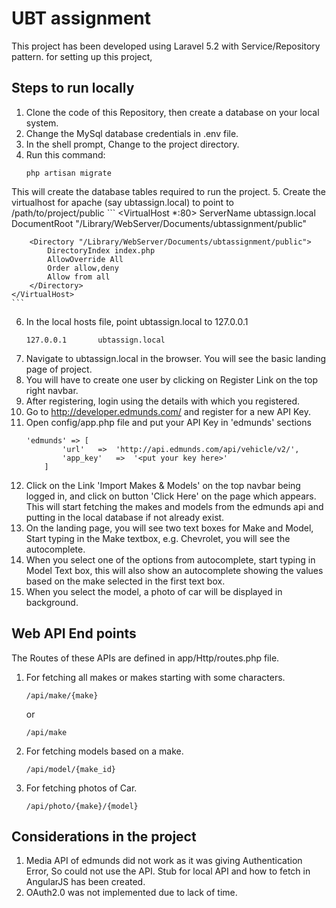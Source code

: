 # UBT assignment
This project has been developed using Laravel 5.2 with Service/Repository pattern. for setting up this project,

## Steps to run locally
1. Clone the code of this Repository, then create a database on your local system.
2. Change the MySql database credentials in .env file.
3. In the shell prompt, Change to the project directory.
4. Run this command:
    ```
    php artisan migrate
    ```
This will create the database tables required to run the project.
5. Create the virtualhost for apache (say ubtassign.local) to point to /path/to/project/public
    ```
    <VirtualHost *:80>
        ServerName ubtassign.local
        DocumentRoot "/Library/WebServer/Documents/ubtassignment/public"

        <Directory "/Library/WebServer/Documents/ubtassignment/public">
            DirectoryIndex index.php
            AllowOverride All
            Order allow,deny
            Allow from all
        </Directory>
    </VirtualHost>
    ```
6. In the local hosts file, point ubtassign.local to 127.0.0.1
    ```
    127.0.0.1       ubtassign.local
    ```
7. Navigate to ubtassign.local in the browser. You will see the basic landing page of project.
8. You will have to create one user by clicking on Register Link on the top right navbar.
9. After registering, login using the details with which you registered.
10. Go to http://developer.edmunds.com/ and register for a new API Key.
11. Open config/app.php file and put your API Key in 'edmunds' sections
    ```
    'edmunds' => [
            'url'   =>  'http://api.edmunds.com/api/vehicle/v2/',
            'app_key'   =>  '<put your key here>'
        ]
    ```
12. Click on the Link 'Import Makes & Models' on the top navbar being logged in, and click on button 'Click Here' on the page which appears. This will start fetching the makes and models from the edmunds api and putting in the local database if not already exist.
13. On the landing page, you will see two text boxes for Make and Model, Start typing in the Make textbox, e.g. Chevrolet, you will see the autocomplete.
14. When you select one of the options from autocomplete, start typing in Model Text box, this will also show an autocomplete showing the values based on the make selected in the first text box.
15. When you select the model, a photo of car will be displayed in background.

## Web API End points
The Routes of these APIs are defined in app/Http/routes.php file.

1. For fetching all makes or makes starting with some characters.
    ```
    /api/make/{make}
    ```
    or
    ```
    /api/make
    ```
2. For fetching models based on a make.
    ```
    /api/model/{make_id}
    ```
3. For fetching photos of Car.
    ```
    /api/photo/{make}/{model}
    ```

## Considerations in the project

1. Media API of edmunds did not work as it was giving Authentication Error, So could not use the API. Stub for local API and how to fetch in AngularJS has been created.
2. OAuth2.0 was not implemented due to lack of time.
